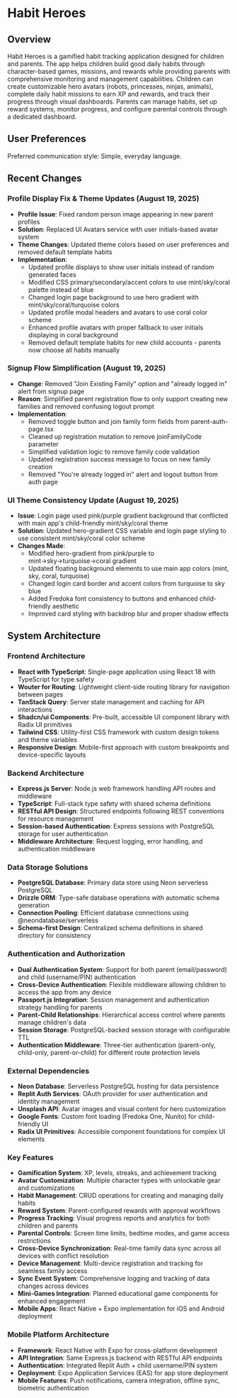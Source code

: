 # Habit Heroes

## Overview

Habit Heroes is a gamified habit tracking application designed for children and parents. The app helps children build good daily habits through character-based games, missions, and rewards while providing parents with comprehensive monitoring and management capabilities. Children can create customizable hero avatars (robots, princesses, ninjas, animals), complete daily habit missions to earn XP and rewards, and track their progress through visual dashboards. Parents can manage habits, set up reward systems, monitor progress, and configure parental controls through a dedicated dashboard.

## User Preferences

Preferred communication style: Simple, everyday language.

## Recent Changes

### Profile Display Fix & Theme Updates (August 19, 2025)
- **Profile Issue**: Fixed random person image appearing in new parent profiles
- **Solution**: Replaced UI Avatars service with user initials-based avatar system
- **Theme Changes**: Updated theme colors based on user preferences and removed default template habits
- **Implementation**:
  - Updated profile displays to show user initials instead of random generated faces
  - Modified CSS primary/secondary/accent colors to use mint/sky/coral palette instead of blue
  - Changed login page background to use hero gradient with mint/sky/coral/turquoise colors
  - Updated profile modal headers and avatars to use coral color scheme
  - Enhanced profile avatars with proper fallback to user initials displaying in coral background
  - Removed default template habits for new child accounts - parents now choose all habits manually

### Signup Flow Simplification (August 19, 2025)
- **Change**: Removed "Join Existing Family" option and "already logged in" alert from signup page
- **Reason**: Simplified parent registration flow to only support creating new families and removed confusing logout prompt
- **Implementation**:
  - Removed toggle button and join family form fields from parent-auth-page.tsx
  - Cleaned up registration mutation to remove joinFamilyCode parameter
  - Simplified validation logic to remove family code validation
  - Updated registration success message to focus on new family creation
  - Removed "You're already logged in" alert and logout button from auth page

### UI Theme Consistency Update (August 19, 2025)
- **Issue**: Login page used pink/purple gradient background that conflicted with main app's child-friendly mint/sky/coral theme
- **Solution**: Updated hero-gradient CSS variable and login page styling to use consistent mint/sky/coral color scheme
- **Changes Made**:
  - Modified hero-gradient from pink/purple to mint→sky→turquoise→coral gradient
  - Updated floating background elements to use main app colors (mint, sky, coral, turquoise)
  - Changed login card border and accent colors from turquoise to sky blue
  - Added Fredoka font consistency to buttons and enhanced child-friendly aesthetic
  - Improved card styling with backdrop blur and proper shadow effects

## System Architecture

### Frontend Architecture
- **React with TypeScript**: Single-page application using React 18 with TypeScript for type safety
- **Wouter for Routing**: Lightweight client-side routing library for navigation between pages
- **TanStack Query**: Server state management and caching for API interactions
- **Shadcn/ui Components**: Pre-built, accessible UI component library with Radix UI primitives
- **Tailwind CSS**: Utility-first CSS framework with custom design tokens and theme variables
- **Responsive Design**: Mobile-first approach with custom breakpoints and device-specific layouts

### Backend Architecture
- **Express.js Server**: Node.js web framework handling API routes and middleware
- **TypeScript**: Full-stack type safety with shared schema definitions
- **RESTful API Design**: Structured endpoints following REST conventions for resource management
- **Session-based Authentication**: Express sessions with PostgreSQL storage for user authentication
- **Middleware Architecture**: Request logging, error handling, and authentication middleware

### Data Storage Solutions
- **PostgreSQL Database**: Primary data store using Neon serverless PostgreSQL
- **Drizzle ORM**: Type-safe database operations with automatic schema generation
- **Connection Pooling**: Efficient database connections using @neondatabase/serverless
- **Schema-first Design**: Centralized schema definitions in shared directory for consistency

### Authentication and Authorization
- **Dual Authentication System**: Support for both parent (email/password) and child (username/PIN) authentication
- **Cross-Device Authentication**: Flexible middleware allowing children to access the app from any device
- **Passport.js Integration**: Session management and authentication strategy handling for parents
- **Parent-Child Relationships**: Hierarchical access control where parents manage children's data
- **Session Storage**: PostgreSQL-backed session storage with configurable TTL
- **Authentication Middleware**: Three-tier authentication (parent-only, child-only, parent-or-child) for different route protection levels

### External Dependencies
- **Neon Database**: Serverless PostgreSQL hosting for data persistence
- **Replit Auth Services**: OAuth provider for user authentication and identity management
- **Unsplash API**: Avatar images and visual content for hero customization
- **Google Fonts**: Custom font loading (Fredoka One, Nunito) for child-friendly UI
- **Radix UI Primitives**: Accessible component foundations for complex UI elements

### Key Features
- **Gamification System**: XP, levels, streaks, and achievement tracking
- **Avatar Customization**: Multiple character types with unlockable gear and customizations
- **Habit Management**: CRUD operations for creating and managing daily habits
- **Reward System**: Parent-configured rewards with approval workflows
- **Progress Tracking**: Visual progress reports and analytics for both children and parents
- **Parental Controls**: Screen time limits, bedtime modes, and game access restrictions
- **Cross-Device Synchronization**: Real-time family data sync across all devices with conflict resolution
- **Device Management**: Multi-device registration and tracking for seamless family access
- **Sync Event System**: Comprehensive logging and tracking of data changes across devices
- **Mini-Games Integration**: Planned educational game components for enhanced engagement
- **Mobile Apps**: React Native + Expo implementation for iOS and Android deployment

### Mobile Platform Architecture
- **Framework**: React Native with Expo for cross-platform development
- **API Integration**: Same Express.js backend with RESTful API endpoints
- **Authentication**: Integrated Replit Auth + child username/PIN system
- **Deployment**: Expo Application Services (EAS) for app store deployment
- **Mobile Features**: Push notifications, camera integration, offline sync, biometric authentication